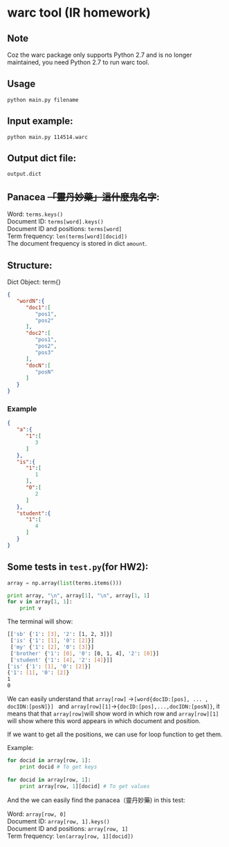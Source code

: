 # warc tool (IR homework)

## Note
Coz the warc package only supports Python 2.7 and is no longer maintained, you need Python 2.7 to run warc tool. 

## Usage
`python main.py filename`

## Input example:
`python main.py 114514.warc`

## Output dict file:
`output.dict`

## Panacea ~~「靈丹妙藥」這什麼鬼名字~~:
Word: `terms.keys()`<br/>
Document ID: `terms[word].keys()`<br/>
Document ID and positions: `terms[word]`<br/>
Term frequency: `len(terms[word][docid])`<br/>
The document frequency is stored in dict `amount`.

## Structure:
Dict Object: term{}
```json
{
   "wordN":{
      "doc1":[
         "pos1",
         "pos2"
      ],
      "doc2":[
         "pos1",
         "pos2",
         "pos3"
      ],
      "docN":[
         "posN"
      ]
   }
}
```

### Example

```json
{
   "a":{
      "1":[
         3
      ]
   },
   "is":{
      "1":[
         1
      ],
      "0":[
         2
      ]
   },
   "student":{
      "1":[
         4
      ]
   }
}
```

## Some tests in `test.py`(for HW2):
```python
array = np.array(list(terms.items()))

print array, "\n", array[1], "\n", array[1, 1]
for v in array[1, 1]:
    print v
```

The terminal will show:
```bash
[['sb' {'1': [3], '2': [1, 2, 3]}]
 ['is' {'1': [1], '0': [2]}]
 ['my' {'1': [2], '0': [3]}]
 ['brother' {'1': [0], '0': [0, 1, 4], '2': [0]}]
 ['student' {'1': [4], '2': [4]}]] 
['is' {'1': [1], '0': [2]}] 
{'1': [1], '0': [2]}
1
0
```

We can easily understand that `array[row]` ->`[word{docID:[pos], ... , docIDN:[posN]}] ` and `array[row][1]`->`{docID:[pos],...,docIDN:[posN]}`, it means that that `array[row]`will show word in which row and `array[row][1]` will show where this word appears in which document and position.</br>

If we want to get all the positions, we can use for loop function to get them.

Example:

```Python
for docid in array[row, 1]:
    print docid # To get keys
    
for docid in array[row, 1]:
    print array[row, 1][docid] # To get values
```



And the we can easily find the panacea（靈丹妙藥) in this test:

Word: `array[row, 0]`<br/>
Document ID: `array[row, 1].keys()`<br/>
Document ID and positions: `array[row, 1]`<br/>
Term frequency: `len(array[row, 1][docid])`<br/>